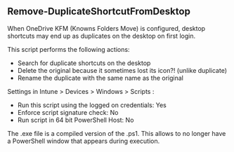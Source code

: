 ## Remove-DuplicateShortcutFromDesktop

When OneDrive KFM (Knowns Folders Move) is configured, desktop shortcuts may end up as duplicates on the desktop on first login.

This script performs the following actions:
- Search for duplicate shortcuts on the desktop
- Delete the original because it sometimes lost its icon?! (unlike duplicate)
- Rename the duplicate with the same name as the original

Settings in Intune > Devices > Windows > Scripts :
- Run this script using the logged on credentials: Yes
- Enforce script signature check: No
- Run script in 64 bit PowerShell Host: No

The .exe file is a compiled version of the .ps1. This allows to no longer have a PowerShell window that appears during execution.